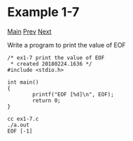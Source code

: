 # Example 1-7
[Main](knr.md) [Prev](ex1-6.md) [Next](ex1-8.md)

Write a program to print the value of EOF

```
/* ex1-7 print the value of EOF 
 * created 20180224.1636 */
#include <stdio.h>

int main()
{
        printf("EOF [%d]\n", EOF);
        return 0;
}

cc ex1-7.c 
./a.out 
EOF [-1]
```
